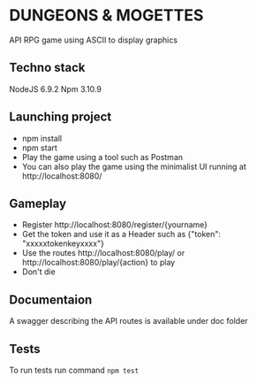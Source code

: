 # DUNGEONS & MOGETTES                    
 
API RPG game using ASCII to display graphics

## Techno stack
NodeJS 6.9.2
Npm 3.10.9


## Launching project
- npm install
- npm start
- Play the game using a tool such as Postman
- You can also play the game using the minimalist UI running at http://localhost:8080/


## Gameplay
- Register http://localhost:8080/register/{yourname}
- Get the token and use it as a Header such as {"token": "xxxxxtokenkeyxxxx"}
- Use the routes http://localhost:8080/play/ or http://localhost:8080/play/{action} to play
- Don't die


## Documentaion
A swagger describing the API routes is available under doc folder

## Tests
To run tests run command `npm test`